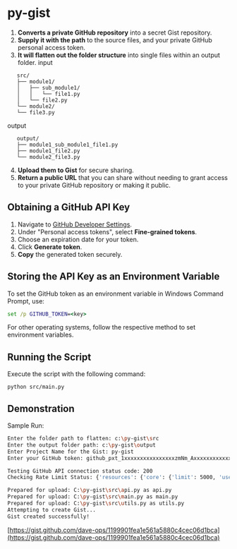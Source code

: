 # py-gist

1. **Converts a private GitHub repository** into a secret Gist repository.
2. **Supply it with the path** to the source files, and your private GitHub personal access token.
3. **It will flatten out the folder structure** into single files within an output folder.
   input
```
   src/
   ├── module1/
   │   ├── sub_module1/
   │   │   └── file1.py
   │   └── file2.py
   └── module2/
   └── file3.py
```
   output
```
   output/
   ├── module1_sub_module1_file1.py
   ├── module1_file2.py
   └── module2_file3.py
```

4. **Upload them to Gist** for secure sharing.
5. **Return a public URL** that you can share without needing to grant access to your private GitHub repository or making it public.


## Obtaining a GitHub API Key
1. Navigate to [GitHub Developer Settings](https://github.com/settings/apps).
2. Under "Personal access tokens", select **Fine-grained tokens**.
3. Choose an expiration date for your token.
4. Click **Generate token**.
5. **Copy** the generated token securely.

## Storing the API Key as an Environment Variable
To set the GitHub token as an environment variable in Windows Command Prompt, use:
```cmd
set /p GITHUB_TOKEN=<key>
```
For other operating systems, follow the respective method to set environment variables.

## Running the Script
Execute the script with the following command:
```
python src/main.py
```

## Demonstration
Sample Run:
```sh
Enter the folder path to flatten: c:\py-gist\src
Enter the output folder path: c:\py-gist\output
Enter Project Name for the Gist: py-gist
Enter your GitHub token: github_pxt_1xxxxxxxxxxxxxxxxzmNm_Axxxxxxxxxxxxxxxxxxxxxxxxxxxxxxxxxxxxxxxx

Testing GitHub API connection status code: 200
Checking Rate Limit Status: {'resources': {'core': {'limit': 5000, 'used': 0, 'remaining': 5000, 'reset': 1739912283}, 'search': {'limit': 30, 'used': 0, 'remaining': 30, 'reset': 1739908743}, 'graphql': {'limit': 5000, 'used': 0, 'remaining': 5000, 'reset': 1739912283}, 'integration_manifest': {'limit': 5000, 'used': 0, 'remaining': 5000, 'reset': 1739912283}, 'source_import': {'limit': 100, 'used': 0, 'remaining': 100, 'reset': 1739908743}, 'code_scanning_upload': {'limit': 1000, 'used': 0, 'remaining': 1000, 'reset': 1739912283}, 'code_scanning_autofix': {'limit': 10, 'used': 0, 'remaining': 10, 'reset': 1739908743}, 'actions_runner_registration': {'limit': 10000, 'used': 0, 'remaining': 10000, 'reset': 1739912283}, 'scim': {'limit': 15000, 'used': 0, 'remaining': 15000, 'reset': 1739912283}, 'dependency_snapshots': {'limit': 100, 'used': 0, 'remaining': 100, 'reset': 1739908743}, 'audit_log': {'limit': 1750, 'used': 0, 'remaining': 1750, 'reset': 1739912283}, 'audit_log_streaming': {'limit': 15, 'used': 0, 'remaining': 15, 'reset': 1739912283}, 'code_search': {'limit': 10, 'used': 0, 'remaining': 10, 'reset': 1739908743}}, 'rate': {'limit': 5000, 'used': 0, 'remaining': 5000, 'reset': 1739912283}}

Prepared for upload: C:\py-gist\src\api.py as api.py
Prepared for upload: C:\py-gist\src\main.py as main.py
Prepared for upload: C:\py-gist\src\utils.py as utils.py
Attempting to create Gist...
Gist created successfully!
```
[https://gist.github.com/dave-ops/1199901fea1e561a5880c4cec06d1bca](https://gist.github.com/dave-ops/1199901fea1e561a5880c4cec06d1bca)

